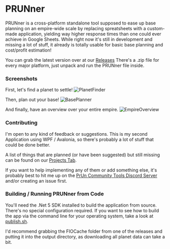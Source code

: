 # PRUNner
PRUNner is a cross-platform standalone tool supposed to ease up base planning on an empire-wide scale by replacing spreatsheets with a custom-made application, yielding way higher response times than one could ever achieve in Google Sheets. While right now it's still in development and missing a lot of stuff, it already is totally usable for basic base planning and cost/profit estimation!

You can grab the latest version over at our [Releases](https://github.com/Jacudibu/PRUNner/releases)
There's a .zip file for every major platform, just unpack and run the PRUNner file inside.

### Screenshots
First, let's find a planet to settle!
![PlanetFinder](https://user-images.githubusercontent.com/9059719/121958201-b65df780-cd63-11eb-9a33-39196aa4a9cf.png)

Then, plan out your base!
![BasePlanner](https://user-images.githubusercontent.com/9059719/122645029-6773e180-d118-11eb-89be-6dfe085d4ae9.png)

And finally, have an overview over your entire empire.
![EmpireOverview](https://user-images.githubusercontent.com/9059719/121958208-b78f2480-cd63-11eb-953c-c6537b079cd3.png)

### Contributing
I'm open to any kind of feedback or suggestions. This is my second Application using WPF / Avalonia, so there's probably a lot of stuff that could be done better.

A list of things that are planned (or have been suggested) but  still missing can be found on our [Projects Tab](https://github.com/Jacudibu/PRUNner/projects/1). 

If you want to help implementing any of them or add something else, it's probably best to hit me up on the [PrUn Community Tools Discord Server](https://discord.gg/2MDR5DYSfY) and/or creating an issue first.

### Building / Running PRUNner from Code
You'll need the .Net 5 SDK installed to build the application from source.
There's no special configuration required. If you want to see how to build the app via the command line for your operating system, take a look at [publish.sh](https://github.com/Jacudibu/PRUNner/blob/main/publish.sh).

I'd recommend grabbing the FIOCache folder from one of the releases and putting it into the output directory, as downloading all planet data can take a bit.